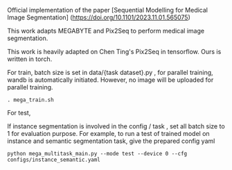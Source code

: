

Official implementation of the paper [Sequential Modelling for Medical Image Segmentation] (https://doi.org/10.1101/2023.11.01.565075)

This work adapts MEGABYTE and Pix2Seq to perform medical image segmentation.

This work is heavily adapted on Chen Ting's Pix2Seq in tensorflow. Ours is written in torch.


For train, batch size is set in data/{task dataset}.py , for parallel training, wandb is automatically initiated.
However, no image will be uploaded for parallel training.   
```
. mega_train.sh
```

For test,

If instance segmentation is involved in the config / task , set all batch size to 1 for evaluation purpose.
For example, to run a test of trained model on instance and semantic segmentation task, give the prepared config yaml
```
python mega_multitask_main.py --mode test --device 0 --cfg configs/instance_semantic.yaml
```



